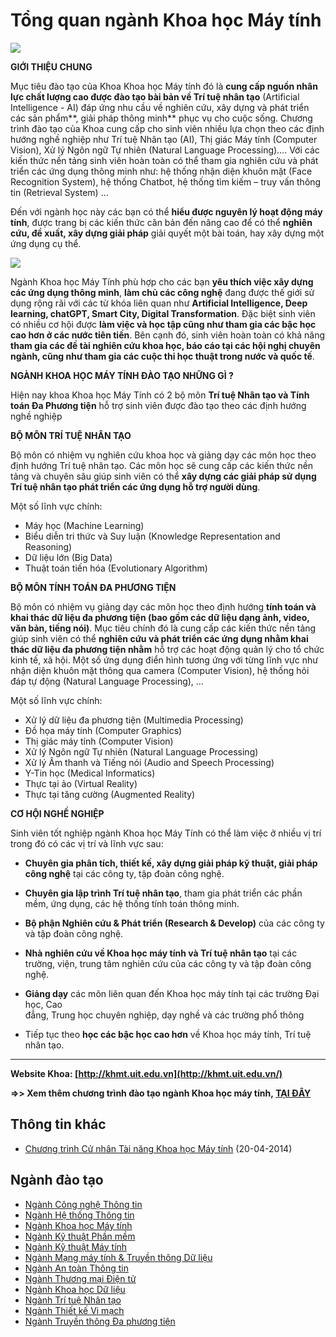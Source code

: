 # Tổng quan ngành Khoa học Máy tính

![](/sites/default/files/uploads/images/202301/khmt.png)

**GIỚI THIỆU CHUNG**

Mục tiêu đào tạo của Khoa Khoa học Máy tính đó là **cung cấp nguồn nhân lực chất lượng cao được đào tạo bài bản về Trí tuệ nhân tạo** (Artificial Intelligence - AI) đáp ứng nhu cầu về nghiên cứu, xây dựng và phát triển các sản phẩm**, giải pháp thông minh** phục vụ cho cuộc sống. Chương trình đào tạo của Khoa cung cấp cho sinh viên nhiều lựa chọn theo các định hướng nghề nghiệp như Trí tuệ Nhân tạo (AI), Thị giác Máy tính (Computer Vision), Xử lý Ngôn ngữ Tự nhiên (Natural Language Processing)…. Với các kiến thức nền tảng sinh viên hoàn toàn có thể tham gia nghiên cứu và phát triển các ứng dụng thông minh như: hệ thống nhận diện khuôn mặt (Face Recognition System), hệ thống Chatbot, hệ thống tìm kiếm – truy vấn thông tin (Retrieval System) …

Đến với ngành học này các bạn có thể **hiểu được nguyên lý hoạt động máy tính**, được trang bị các kiến thức căn bản đến nâng cao để có thể **nghiên cứu, đề xuất, xây dựng giải pháp** giải quyết một bài toán, hay xây dựng một ứng dụng cụ thể.

![](/sites/default/files/uploads/images/202301/322495934_3154221478215970_3444189212409557363_n.jpg)

Ngành Khoa học Máy Tính phù hợp cho các bạn **yêu thích việc xây dựng các ứng dụng thông minh**, **làm chủ các công nghệ** đang được thế giới sử dụng rộng rãi với các từ khóa liên quan như **Artificial Intelligence, Deep learning, chatGPT, Smart City, Digital Transformation**. Đặc biệt sinh viên có nhiều cơ hội được **làm việc và học tập cũng như tham gia các bậc học cao hơn ở các nước tiên tiến**. Bên cạnh đó, sinh viên hoàn toàn có khả năng **tham gia các đề tài nghiên cứu khoa học, báo cáo tại các hội nghị chuyên ngành, cũng như tham gia các cuộc thi học thuật trong nước và quốc tế**.

**NGÀNH KHOA HỌC MÁY TÍNH ĐÀO TẠO NHỮNG GÌ ?**

Hiện nay khoa Khoa học Máy Tính có 2 bộ môn **Trí tuệ Nhân tạo và Tính toán Đa Phương tiện** hỗ trợ sinh viên được đào tạo theo các định hướng nghề nghiệp

**BỘ MÔN TRÍ TUỆ NHÂN TẠO**

Bộ môn có nhiệm vụ nghiên cứu khoa học và giảng dạy các môn học theo định hướng Trí tuệ nhân tạo. Các môn học sẽ cung cấp các kiến thức nền tảng và chuyên sâu giúp sinh viên có thể **xây dựng các giải pháp sử dụng Trí tuệ nhân tạo phát triển các ứng dụng hỗ trợ người dùng**.

Một số lĩnh vực chính:

* Máy học (Machine Learning)
* Biểu diễn tri thức và Suy luận (Knowledge Representation and Reasoning)
* Dữ liệu lớn (Big Data)
* Thuật toán tiến hóa (Evolutionary Algorithm)

**BỘ MÔN TÍNH TOÁN ĐA PHƯƠNG TIỆN**

Bộ môn có nhiệm vụ giảng dạy các môn học theo định hướng **tính toán và khai thác dữ liệu đa phương tiện (bao gồm các dữ liệu dạng ảnh, video, văn bản, tiếng nói)**. Mục tiêu chính đó là cung cấp các kiến thức nền tảng giúp sinh viên có thể **nghiên cứu và phát triển các ứng dụng nhằm khai thác dữ liệu đa phương tiện nhằm** hỗ trợ các hoạt động quản lý cho tổ chức kinh tế, xã hội. Một số ứng dụng điển hình tương ứng với từng lĩnh vực như nhận diện khuôn mặt thông qua camera (Computer Vision), hệ thống hỏi đáp tự động (Natural Language Processing), …

Một số lĩnh vực chính:

* Xử lý dữ liệu đa phương tiện (Multimedia Processing)
* Đồ họa máy tính (Computer Graphics)
* Thị giác máy tính (Computer Vision)
* Xử lý Ngôn ngữ Tự nhiên (Natural Language Processing)
* Xử lý Âm thanh và Tiếng nói (Audio and Speech Processing)
* Y-Tin học (Medical Informatics)
* Thực tại ảo (Virtual Reality)
* Thực tại tăng cường (Augmented Reality)

**CƠ HỘI NGHỀ NGHIỆP**

Sinh viên tốt nghiệp ngành Khoa học Máy Tính có thể làm việc ở nhiều vị trí trong đó có các vị trí và lĩnh vực sau:

* **Chuyên gia phân tích, thiết kế, xây dựng giải pháp kỹ thuật, giải pháp công nghệ** tại các công ty, tập đoàn công nghệ.
* **Chuyên gia lập trình Trí tuệ nhân tạo**, tham gia phát triển các phần mềm, ứng dụng, các hệ thống tính toán thông minh.
* **Bộ phận Nghiên cứu & Phát triển (Research & Develop)** của các công ty và tập đoàn công nghệ.
* **Nhà nghiên cứu về Khoa học máy tính và Trí tuệ nhân tạo** tại các trường, viện, trung tâm nghiên cứu của các công ty và tập đoàn công nghệ.
* **Giảng dạy** các môn liên quan đến Khoa học máy tính tại các trường Đại học, Cao  
  đẳng, Trung học chuyên nghiệp, dạy nghề và các trường phổ thông

* Tiếp tục theo **học các bậc học cao hơn** về Khoa học máy tính, Trí tuệ nhân tạo.

---

**Website Khoa: [http://khmt.uit.edu.vn](http://khmt.uit.edu.vn/)**

**=>> Xem thêm chương trình đào tạo ngành Khoa học máy tính, [TẠI ĐÂY](https://daa.uit.edu.vn/content/cu-nhan-nganh-khoa-hoc-may-tinh-ap-dung-tu-khoa-12-2017)**

## Thông tin khác

* [Chương trình Cử nhân Tài năng Khoa học Máy tính](/chuong-trinh-cu-nhan-tai-nang-khoa-hoc-may-tinh)
  (20-04-2014)

## Ngành đào tạo

* [Ngành Công nghệ Thông tin](https://tuyensinh.uit.edu.vn/tong-quan-nganh-cong-nghe-thong-tin)
* [Ngành Hệ thống Thông tin](https://tuyensinh.uit.edu.vn/tong-quan-nganh-he-thong-thong-tin)
* [Ngành Khoa học Máy tính](https://tuyensinh.uit.edu.vn/tong-quan-nganh-khoa-hoc-may-tinh)
* [Ngành Kỹ thuật Phần mềm](https://tuyensinh.uit.edu.vn/tong-quan-nganh-ky-thuat-phan-mem)
* [Ngành Kỹ thuật Máy tính](https://tuyensinh.uit.edu.vn/tong-quan-nganh-ky-thuat-may-tinh)
* [Ngành Mạng máy tính & Truyền thông Dữ liệu](https://tuyensinh.uit.edu.vn/tong-quan-nganh-mang-may-tinh-va-truyen-thong-du-lieu)
* [Ngành An toàn Thông tin](https://tuyensinh.uit.edu.vn/tong-quan-nganh-an-toan-thong-tin)
* [Ngành Thương mại Điện tử](https://tuyensinh.uit.edu.vn/tong-quan-nganh-thuong-mai-dien-tu)
* [Ngành Khoa học Dữ liệu](https://tuyensinh.uit.edu.vn/tong-quan-nganh-khoa-hoc-du-lieu)
* [Ngành Trí tuệ Nhân tạo](https://tuyensinh.uit.edu.vn/tong-quan-nganh-tri-tue-nhan-tao)
* [Ngành Thiết kế Vi mạch](https://tuyensinh.uit.edu.vn/tong-quan-nganh-thiet-ke-vi-mach)
* [Ngành Truyền thông Đa phương tiện](https://tuyensinh.uit.edu.vn/tong-quan-nganh-truyen-thong-da-phuong-tien)